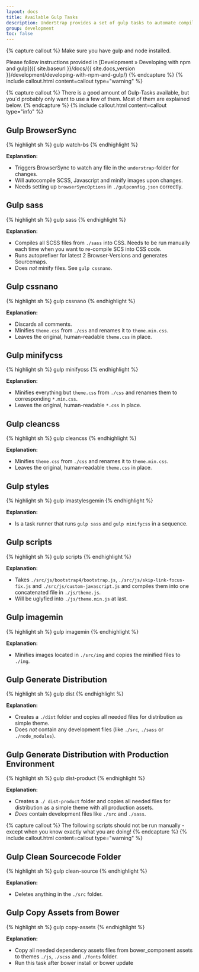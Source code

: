 ```yaml
---
layout: docs
title: Available Gulp Tasks
description: UnderStrap provides a set of gulp tasks to automate compilation and minification of stylesheets and JavaScript.
group: development
toc: false
---
```


{% capture callout %}
Make sure you have gulp and node installed.

Please follow instructions provided in [Development &raquo; Developing with npm and gulp]({{ site.baseurl }}/docs/{{ site.docs_version }}/development/developing-with-npm-and-gulp/)
{% endcapture %}
{% include callout.html content=callout type="warning" %}

{% capture callout %}
There is a good amount of Gulp-Tasks available, but you´d probably only want to use a few of them. Most of them are explained below.
{% endcapture %}
{% include callout.html content=callout type="info" %}

## Gulp BrowserSync

{% highlight sh %}
gulp watch-bs
{% endhighlight %}

**Explanation:**

- Triggers BrowserSync to watch any file in the `understrap`-folder for changes.
- Will autocompile SCSS, Javascript and minify images upon changes.
- Needs setting up `browserSyncOptions` in `./gulpconfig.json` correctly.

## Gulp sass

{% highlight sh %}
gulp sass
{% endhighlight %}

**Explanation:**

- Compiles all SCSS files from `./sass` into CSS. Needs to be run manually each time when you want to re-compile SCS into CSS code.
- Runs autoprefixer for latest 2 Browser-Versions and generates Sourcemaps.
- Does *not* minify files. See `gulp cssnano`.

## Gulp cssnano

{% highlight sh %}
gulp cssnano
{% endhighlight %}

**Explanation:**

- Discards all comments.
- Minifies `theme.css` from `./css` and renames it to `theme.min.css`.
- Leaves the original, human-readable `theme.css` in place.

## Gulp minifycss

{% highlight sh %}
gulp minifycss
{% endhighlight %}

**Explanation:**

- Minifies everything but `theme.css` from `./css` and renames them to corresponding `*.min.css`.
- Leaves the original, human-readable `*.css` in place.

## Gulp cleancss

{% highlight sh %}
gulp cleancss
{% endhighlight %}

**Explanation:**

- Minifies `theme.css` from `./css` and renames it to `theme.min.css`.
- Leaves the original, human-readable `theme.css` in place.

## Gulp styles

{% highlight sh %}
gulp imastylesgemin
{% endhighlight %}

**Explanation:**

- Is a task runner that runs `gulp sass` and `gulp minifycss` in a sequence.

## Gulp scripts

{% highlight sh %}
gulp scripts
{% endhighlight %}

**Explanation:**

- Takes `./src/js/bootstrap4/bootstrap.js`, `./src/js/skip-link-focus-fix.js` and `./src/js/custom-javascript.js` and compiles them into one concatenated file in `./js/theme.js`.
- Will be uglyfied into `./js/theme.min.js` at last.

## Gulp imagemin

{% highlight sh %}
gulp imagemin
{% endhighlight %}

**Explanation:**

- Minifies images located in `./src/img` and copies the minified files to `./img`.

## Gulp Generate Distribution

{% highlight sh %}
gulp dist
{% endhighlight %}

**Explanation:**

- Creates a `./dist` folder and copies all needed files for distribution as simple theme.
- Does *not* contain any development files (like `./src`, `./sass` or `./node_modules`).

## Gulp Generate Distribution with Production Environment

{% highlight sh %}
gulp dist-product
{% endhighlight %}

**Explanation:**

- Creates a `./ dist-product` folder and copies all needed files for distribution as a simple theme with all production assets.
- *Does* contain development files like `./src` and `./sass`.

{% capture callout %}
The following scripts should not be run manually - except when you know exactly what you are doing!
{% endcapture %}
{% include callout.html content=callout type="warning" %}

## Gulp Clean Sourcecode Folder

{% highlight sh %}
gulp clean-source
{% endhighlight %}

**Explanation:**

- Deletes anything in the `./src` folder.

## Gulp Copy Assets from Bower

{% highlight sh %}
gulp copy-assets
{% endhighlight %}

**Explanation:**

- Copy all needed dependency assets files from bower_component assets to themes `./js`, `./scss` and `./fonts` folder.
- Run this task after bower install or bower update
